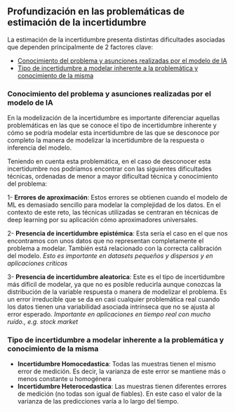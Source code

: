 <h2 id="conceptos_clave">Profundización en las problemáticas de estimación de la incertidumbre</h2>

La estimación de la incertidumbre presenta distintas dificultades asociadas que dependen principalmente de 2 factores clave:

- [Conocimiento del problema y asunciones realizadas por el modelo de IA](#asunciones)
- [Tipo de incertidumbre a modelar inherente a la problemática y conocimiento de la misma](#tipo_incertidumbre)

<h3 id="asunciones">Conocimiento del problema y asunciones realizadas por el modelo de IA</h3> 

En la modelización de la incertidumbre es importante diferenciar aquellas problemáticas en las que se conoce el tipo de incertidumbre inherente y cómo se podría modelar esta incertidumbre de las que se desconoce por completo la manera de modelizar la incertidumbre de la respuesta o inferencia del modelo.

Teniendo en cuenta esta problemática, en el caso de desconocer esta incertidumbre nos podríamos encontrar con las siguientes dificultades técnicas, ordenadas de menor a mayor dificultad técnica y conocimiento del problema:

1- **Errores de aproximación**: Estos errores se obtienen cuando el modelo de ML es demasiado sencillo para modelar la complejidad de los datos. En el contexto de este reto, las técnicas utilizadas se centraran en técnicas de deep learning por su aplicación cómo aproximadores universales.

2- **Presencia de incertidumbre epistémica**: Esta sería el caso en el que nos encontramos con unos datos que no representan completamente el problema a modelar. También está relacionado con la correcta calibración del modelo. *Esto es importante en datasets pequeños y dispersos y en aplicaciones críticas*

3- **Presencia de incertidumbre aleatorica**: Este es el tipo de incertidumbre más díficil de modelar, ya que no es posible reducirla aunque conozcas la distribución de la variable respuesta o manera de modelizar el problema. Es un error irreducible que se da en casi cualquier problemática real cuando los datos tienen una variabilidad asociada intrínseca que no se ajusta al error esperado. *Importante en aplicaciones en tiempo real con mucho ruído., e.g. stock market*


<h3 id="tipo_incertidumbre">Tipo de incertidumbre a modelar inherente a la problemática y conocimiento de la misma</h3> 


* **Incertidumbre Homocedastica**: Todas las muestras tienen el mismo error de medición. Es decir, la varianza de este error se mantiene más o menos constante u homogénera
* **Incertidumbre Heterocedastica**: Las muestras tienen diferentes errores de medición (no todas son igual de fiables). En este caso el valor de la varianza de las predicciones varía a lo largo del tiempo.



